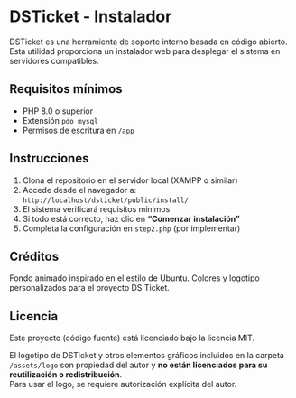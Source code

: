 # DSTicket - Instalador

DSTicket es una herramienta de soporte interno basada en código abierto. Esta utilidad proporciona un instalador web para desplegar el sistema en servidores compatibles.

## Requisitos mínimos

- PHP 8.0 o superior
- Extensión `pdo_mysql`
- Permisos de escritura en `/app`

## Instrucciones

1. Clona el repositorio en el servidor local (XAMPP o similar)
2. Accede desde el navegador a:  
   `http://localhost/dsticket/public/install/`
3. El sistema verificará requisitos mínimos
4. Si todo está correcto, haz clic en **“Comenzar instalación”**
5. Completa la configuración en `step2.php` (por implementar)

## Créditos

Fondo animado inspirado en el estilo de Ubuntu. Colores y logotipo personalizados para el proyecto DS Ticket.

## Licencia

Este proyecto (código fuente) está licenciado bajo la licencia MIT.

El logotipo de DSTicket y otros elementos gráficos incluidos en la carpeta `/assets/logo` son propiedad del autor y **no están licenciados para su reutilización o redistribución**.  
Para usar el logo, se requiere autorización explícita del autor.
